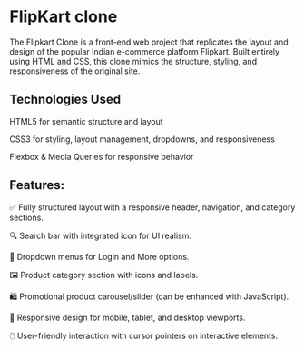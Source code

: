 # FlipKart clone

The Flipkart Clone is a front-end web project that replicates the layout and design of the popular Indian e-commerce platform Flipkart. Built entirely using HTML and CSS, this clone mimics the structure, styling, and responsiveness of the original site.

## Technologies Used
HTML5 for semantic structure and layout

CSS3 for styling, layout management, dropdowns, and responsiveness

Flexbox & Media Queries for responsive behavior

## Features:
✅ Fully structured layout with a responsive header, navigation, and category sections.

🔍 Search bar with integrated icon for UI realism.

📂 Dropdown menus for Login and More options.

🖼️ Product category section with icons and labels.

🛍️ Promotional product carousel/slider (can be enhanced with JavaScript).

💬 Responsive design for mobile, tablet, and desktop viewports.

🖱️ User-friendly interaction with cursor pointers on interactive elements.
